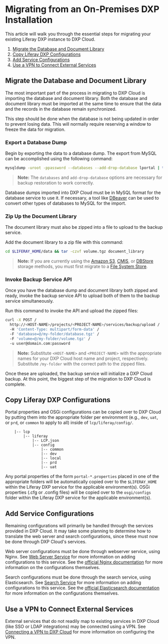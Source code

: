 # Migrating from an On-Premises DXP Installation

This article will walk you through the essential steps for migrating your existing Liferay DXP instance to DXP Cloud.

1. [Migrate the Database and Document Library](#migrate-the-database-and-document-library)
1. [Copy Liferay DXP Configurations](#copy-liferay-dxp-configurations)
1. [Add Service Configurations](#add-service-configurations)
1. [Use a VPN to Connect External Services](#use-a-vpn-to-connect-external-services)

## Migrate the Database and Document Library

The most important part of the process in migrating to DXP Cloud is importing 
the database and document library. Both the database and document library must 
be imported at the same time to ensure that the data and the records in the 
database remain synchronized. 

This step should be done when the database is not being updated in order to 
prevent losing data. This will normally require reserving a window to freeze the 
data for migration. 

### Export a Database Dump

Begin by exporting the data to a database dump. The export from MySQL can be 
accomplished using the following command:

```bash
mysqldump -uroot -ppassword --databases --add-drop-database lportal | tar -czvf database.tgz
```

> **Note:** The `databases` and `add-drop-database` options are necessary for 
> backup restoration to work correctly.

Database dumps imported into DXP Cloud must be in MySQL format for the database 
service to use it. If necessary, a tool like 
[DBeaver](http://dbeaver.io) 
can be used to convert other types of databases to MySQL for the import. 

### Zip Up the Document Library

The document library must also be zipped into a file to upload to the backup 
service.

Add the document library to a zip file with this command:

```bash
cd $LIFERAY_HOME/data && tar -czvf volume.tgz document_library
```

> **Note:** If you are currently using the 
> [Amazon S3](https://help.liferay.com/hc/en-us/articles/360028810172-Using-Amazon-Simple-Storage-Service), 
> [CMIS](https://help.liferay.com/hc/en-us/articles/360018176171-Using-the-CMIS-Store), or 
> [DBStore](https://help.liferay.com/hc/en-us/articles/360028810192-Using-the-DBStore) 
> storage methods, you must first 
> migrate to a [File System Store](https://help.liferay.com/hc/en-us/articles/360028810132-Using-the-Simple-File-System-Store). 

### Invoke Backup Service API

Once you have the database dump and document library both zipped and ready, 
invoke the backup service API to upload both of them to the backup service 
simultaneously. 

Run this command to invoke the API and upload the zipped files:

```bash
curl -X POST /
  http://<HOST-NAME>/projects/<PROJECT-NAME>/services/backup/upload /
  -H 'Content-Type: multipart/form-data' /
  -F 'database=@/my-folder/database.tgz' /
  -F 'volume=@/my-folder/volume.tgz' /
  -u user@domain.com:password
```

> **Note:** Substitute `<HOST-NAME>` and `<PROJECT-NAME>` with the appropriate 
> names for your DXP Cloud host name and project, respectively. Substitute 
> `/my-folder` with the correct path to the zipped files. 

Once these are uploaded, the backup service will initialize a DXP Cloud backup. 
At this point, the biggest step of the migration to DXP Cloud is complete. 

## Copy Liferay DXP Configurations

Portal properties and OSGi configurations can be copied over to DXP Cloud by 
putting them into the appropriate folder per environment (e.g., `dev`, `uat`, or 
`prd`, or `common` to apply to all) inside of `lcp/liferay/config/`. 

```
    |-- lcp
        |-- liferay
            |-- LCP.json
            |-- config
                |-- common
                |-- dev
                |-- local
                |-- prd
                |-- uat
```

Any portal properties of the form `portal-*.properties` placed in one of the 
appropriate folders will be automatically copied over to the `$LIFERAY_HOME` 
within the Liferay DXP service for the applicable environment(s). OSGi 
properties (.cfg or .config files) will be copied over to the `osgi/configs` 
folder within the Liferay DXP service for the applicable environment(s). 

## Add Service Configurations

Remaining configurations will primarily be handled through the services provided in DXP Cloud. It may take some planning to determine how to translate the web server and search configurations, since these must now be done through DXP Cloud's services.

Web server configurations must be done through webserver service, using Nginx. See [Web Server Service](../platform-services/web-server-service.md) for more information on adding configurations to this service. See the [official Nginx documentation](https://docs.nginx.com/) for more information on the configurations themselves.

Search configurations must be done through the search service, using Elasticsearch. See [Search Service](../platform-services/search-service.md) for more information on adding configurations to this service. See the [official Elasticsearch documentation](https://www.elastic.co/guide/index.html) for more information on the configurations themselves.

## Use a VPN to Connect External Services

External services that do not readily map to existing services in DXP Cloud (like SSO or LDAP integrations) may be connected using a VPN. See [Connecting a VPN to DXP Cloud](../infrastructure-and-operations/networking/connecting-a-vpn-to-dxp-cloud.md) for more information on configuring the VPN.
